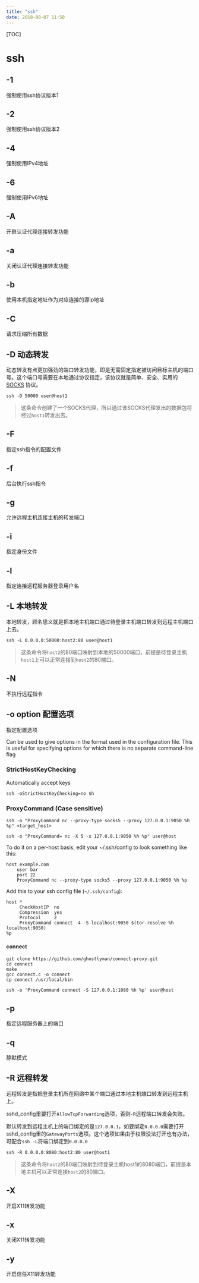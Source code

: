 ```yaml
---
title: "ssh"
date: 2018-08-07 11:50
---
```


[TOC]



# ssh 

## -1 
强制使用ssh协议版本1


## -2 
强制使用ssh协议版本2


## -4 
强制使用IPv4地址


## -6 
强制使用IPv6地址


## -A 
开启认证代理连接转发功能


## -a 
关闭认证代理连接转发功能


## -b 
使用本机指定地址作为对应连接的源ip地址


## -C 
请求压缩所有数据



## -D 动态转发

动态转发有点更加强劲的端口转发功能，即是无需固定指定被访问目标主机的端口号。这个端口号需要在本地通过协议指定，该协议就是简单、安全、实用的 [SOCKS](https://en.wikipedia.org/wiki/SOCKS) 协议。



```
ssh -D 50000 user@host1
```

> 这条命令创建了一个SOCKS代理，所以通过该SOCKS代理发出的数据包将经过`host1`转发出去。






## -F 
指定ssh指令的配置文件


## -f 
后台执行ssh指令


## -g 
允许远程主机连接主机的转发端口


## -i 
指定身份文件


## -l 
指定连接远程服务器登录用户名



## -L 本地转发

本地转发，顾名思义就是把本地主机端口通过待登录主机端口转发到远程主机端口上去。

```
ssh -L 0.0.0.0:50000:host2:80 user@host1
```

>  这条命令将`host2`的80端口映射到本地的50000端口，前提是待登录主机`host1`上可以正常连接到`host2`的80端口。




## -N 
不执行远程指令



## -o option 配置选项

指定配置选项

Can be used to give options in the format used in the configuration file.  This is useful for specifying options for which there is no separate command-line flag



### StrictHostKeyChecking

Automatically accept keys

```
ssh -oStrictHostKeyChecking=no $h 
```







### ProxyCommand (Case sensitive)

```
ssh -o "ProxyCommand nc --proxy-type socks5 --proxy 127.0.0.1:9050 %h %p" <target_host>
```

```
ssh -o "ProxyCommand= nc -X 5 -x 127.0.0.1:9050 %h %p" user@host
```



To do it on a per-host basis, edit your ~/.ssh/config to look something like this:

```
host example.com
    user bar
    port 22
    ProxyCommand nc --proxy-type socks5 --proxy 127.0.0.1:9050 %h %p
```



Add this to your ssh config file (`~/.ssh/config`):

```
host *
     CheckHostIP  no
     Compression  yes
     Protocol     2
     ProxyCommand connect -4 -S localhost:9050 $(tor-resolve %h localhost:9050) 
%p
```



#### connect

```
git clone https://github.com/ghostlyman/connect-proxy.git
cd connect 
make 
gcc connect.c -o connect 
cp connect /usr/local/bin
```



```
ssh -o 'ProxyCommand connect -S 127.0.0.1:1080 %h %p' user@host
```






## -p 
指定远程服务器上的端口


## -q 
静默模式



## -R 远程转发

远程转发是指把登录主机所在网络中某个端口通过本地主机端口转发到远程主机上。

sshd_config里要打开`AllowTcpForwarding`选项，否则`-R`远程端口转发会失败。

默认转发到远程主机上的端口绑定的是`127.0.0.1`，如要绑定`0.0.0.0`需要打开sshd_config里的`GatewayPorts`选项。这个选项如果由于权限没法打开也有办法，可配合`ssh -L`将端口绑定到`0.0.0.0`



```
ssh -R 0.0.0.0:8080:host2:80 user@host1
```

> 这条命令将`host2`的80端口映射到待登录主机host1的8080端口，前提是本地主机可以正常连接`host2`的80端口。






## -X 
开启X11转发功能


## -x 
关闭X11转发功能


## -y 
开启信任X11转发功能


